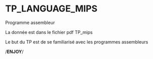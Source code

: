 # TP_LANGUAGE_MIPS
Programme assembleur

La donnée est dans le fichier pdf TP_mips

Le but du TP est de se familiarisé avec les programmes assembleurs

/****************************ENJOY****************************/
